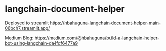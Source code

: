 # langchain-document-helper
Deployed to streamlit https://hbahuguna-langchain-document-helper-main-06bch7.streamlit.app/

Medium Blog: https://medium.com/@hbahuguna/build-a-langchain-helper-bot-using-langchain-da4fdf6477a9
